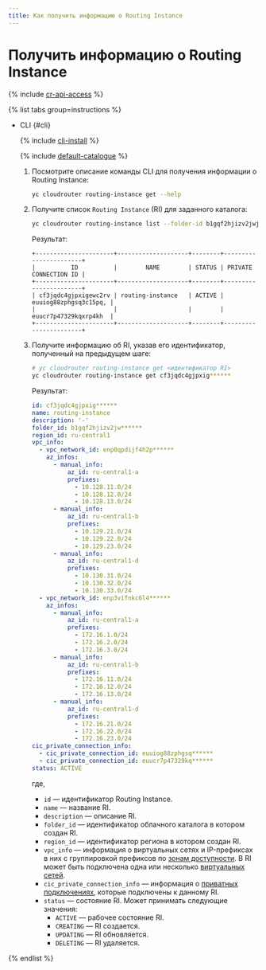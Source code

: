 ```yaml
---
title: Как получить информацию о Routing Instance
---
```


# Получить информацию о Routing Instance

{% include [cr-api-access](../../_includes/cloud-router/cr-api-access.md) %}

{% list tabs group=instructions %}

- CLI {#cli}

  {% include [cli-install](../../_includes/cli-install.md) %}

  {% include [default-catalogue](../../_includes/default-catalogue.md) %}

  1. Посмотрите описание команды CLI для получения информации о Routing Instance:

      ```bash
      yc cloudrouter routing-instance get --help
      ```

  1. Получите список `Routing Instance` (RI) для заданного каталога:

      ```bash
      yc cloudrouter routing-instance list --folder-id b1gqf2hjizv2jwj4dnga 
      ```

      Результат:

      ```text
      +----------------------+--------------------+--------+-----------------------+
      |          ID          |        NAME        | STATUS | PRIVATE CONNECTION ID |
      +----------------------+--------------------+--------+-----------------------+
      | cf3jqdc4gjpxigewc2rv | routing-instance   | ACTIVE | euuiog88zphgsq3c15pq, |
      |                      |                    |        | euucr7p47329kqxrp4kh  |
      +----------------------+--------------------+--------+-----------------------+
      ```

  1. Получите информацию об RI, указав его идентификатор, полученный на предыдущем шаге:

      ```bash
      # yc cloudrouter routing-instance get <идентификатор RI>
      yc cloudrouter routing-instance get cf3jqdc4gjpxig******
      ```

      Результат:

      ```yml
      id: cf3jqdc4gjpxig******
      name: routing-instance
      description: '-'
      folder_id: b1gqf2hjizv2jw******
      region_id: ru-central1
      vpc_info:
        - vpc_network_id: enp0qpdijf4h2p******
          az_infos:
            - manual_info:
                az_id: ru-central1-a
                prefixes:
                  - 10.128.11.0/24
                  - 10.128.12.0/24
                  - 10.128.13.0/24
            - manual_info:
                az_id: ru-central1-b
                prefixes:
                  - 10.129.21.0/24
                  - 10.129.22.0/24
                  - 10.129.23.0/24
            - manual_info:
                az_id: ru-central1-d
                prefixes:
                  - 10.130.31.0/24
                  - 10.130.32.0/24
                  - 10.130.33.0/24
        - vpc_network_id: enp3vifnkc6l4******
          az_infos:
            - manual_info:
                az_id: ru-central1-a
                prefixes:
                  - 172.16.1.0/24
                  - 172.16.2.0/24
                  - 172.16.3.0/24
            - manual_info:
                az_id: ru-central1-b
                prefixes:
                  - 172.16.11.0/24
                  - 172.16.12.0/24
                  - 172.16.13.0/24
            - manual_info:
                az_id: ru-central1-d
                prefixes:
                  - 172.16.21.0/24
                  - 172.16.22.0/24
                  - 172.16.23.0/24
      cic_private_connection_info:
        - cic_private_connection_id: euuiog88zphgsq******
        - cic_private_connection_id: euucr7p47329kq******
      status: ACTIVE
      ```

      где,
      * `id` — идентификатор Routing Instance.
      * `name` — название RI.
      * `description` — описание RI.
      * `folder_id` — идентификатор облачного каталога в котором создан RI.
      * `region_id` — идентификатор региона в котором создан RI.
      * `vpc_info` — информация о виртуальных сетях и IP-префиксах в них с группировкой префиксов по [зонам доступности](../../overview/concepts/geo-scope.md). В RI может быть подключена одна или несколько [виртуальных сетей](../../vpc/concepts/network.md).
      * `cic_private_connection_info` — информация о [приватных подключениях](../../interconnect/concepts/priv-con.md), которые подключены к данному RI.
      * `status` — состояние RI. Может принимать следующие значения: 
        * `ACTIVE` — рабочее состояние RI.
        * `CREATING` — RI создается.
        * `UPDATING` — RI обновляется.
        * `DELETING` — RI удаляется.

{% endlist %}
